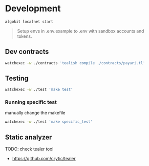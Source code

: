 # Development

```bash
algokit localnet start
```

> Setup envs in .env.example to .env with sandbox accounts and tokens.

## Dev contracts

```bash
watchexec -w ./contracts 'tealish compile ./contracts/payari.tl'
```

## Testing

```bash
watchexec -w ./test 'make test'
```

### Running specific test

manually change the makefile

```bash
watchexec -w ./test 'make specific_test'
```

## Static analyzer

TODO: check tealer tool

- https://github.com/crytic/tealer
